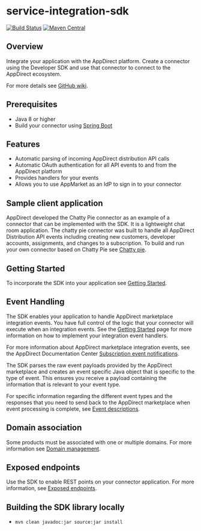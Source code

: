 # service-integration-sdk

[![Build Status](https://travis-ci.org/AppDirect/service-integration-sdk.svg?branch=master)](https://travis-ci.org/AppDirect/service-integration-sdk)
[![Maven Central](https://maven-badges.herokuapp.com/maven-central/com.appdirect/service-integration-sdk/badge.svg?style=plastic)](https://maven-badges.herokuapp.com/maven-central/com.appdirect/service-integration-sdk)

## Overview
Integrate your application with the AppDirect platform. Create a connector using the Developer SDK and use that connector to connect to the AppDirect ecosystem.

For more details see [GitHub wiki](https://github.com/AppDirect/service-integration-sdk/wiki).

## Prerequisites
* Java 8 or higher
* Build your connector using [Spring Boot](https://projects.spring.io/spring-boot/)

## Features
* Automatic parsing of incoming AppDirect distribution API calls
* Automatic OAuth authentication for all API events to and from the AppDirect platform
* Provides handlers for your events
* Allows you to use AppMarket as an IdP to sign in to your connector

## Sample client application 
AppDirect developed the Chatty Pie connector as an example of a connector that can be implemented with the SDK. It is a lightweight chat room application. The chatty pie connector was built to handle all AppDirect Distribution API events including creating new customers, developer accounts, assignments, and changes to a subscription. 
To build and run your own connector based on Chatty Pie see [Chatty pie](https://github.com/AppDirect/chatty-pie-connector).

## Getting Started
To incorporate the SDK into your application see [Getting Started](https://github.com/AppDirect/service-integration-sdk/wiki/Getting-Started).

## Event Handling
The SDK enables your application to handle AppDirect marketplace integration events. You have full control
of the logic that your connector will execute when an integration events. See the [Getting Started](https://github.com/AppDirect/service-integration-sdk/wiki/Getting-Started)
page for more information on how to implement your integration event handlers.

For more information about AppDirect marketplace integration events, see the AppDirect Documentation Center
[Subscription event notifications](https://help.appdirect.com/appdistrib/Default.htm#Dev-DistributionGuide/en-subs-event-notifs.html%3FTocPath%3DIntegrate%2520with%2520AppDirect%7CEvent%2520notifications%7CSubscription%2520event%2520notifications%7C_____0/?location%20=%20appdistribution).

The SDK parses the raw event payloads provided by the AppDirect marketplace and creates an event specific Java object that is specific to the type
of event. This ensures you receive a payload containing the information that is relevant to your event type.

For specific information regarding the different event types and the responses that you need to send back to the 
AppDirect marketplace when event processing is complete, see [Event descriptions](https://github.com/AppDirect/service-integration-sdk/wiki/Event-Descriptions).

## Domain association
Some products must be associated with one or multiple domains. For more information see [Domain management](https://github.com/AppDirect/service-integration-sdk/wiki/Domain-management).

## Exposed endpoints
Use the SDK to enable REST points on your connector application. For more information, see [Exposed endpoints](https://github.com/AppDirect/service-integration-sdk/wiki/Exposed-endpoints).

## Building the SDK library locally
* `mvn clean javadoc:jar source:jar install`

